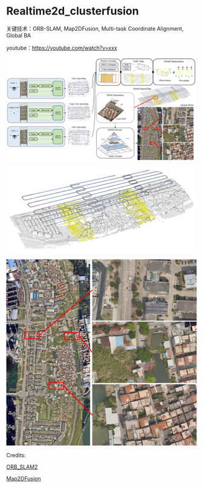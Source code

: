 # Realtime2d_clusterfusion

关键技术：ORB-SLAM, Map2DFusion, Multi-task Coordinate Alignment, Global BA

youtube：https://youtube.com/watch?v=xxx

![算法框架](./fig/framework.jpg)

[![视频预览](./fig/result.jpg)](https://youtube.com/watch?v=xxx)

[![视频预览](./fig/result2.jpg)](https://youtube.com/watch?v=xxx)





Credits:

[ORB_SLAM2](https://github.com/raulmur/ORB_SLAM2)

[Map2DFusion](https://github.com/zdzhaoyong/Map2DFusion)






